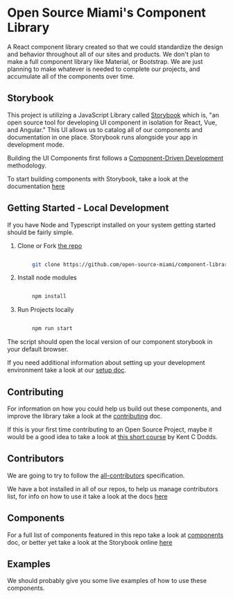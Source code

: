 # Open Source Miami's Component Library 

A React component library created so that we could standardize the design and behavior throughout all of our sites and products. We don't plan to make a full component library like Material, or Bootstrap. We are just planning to make whatever is needed to complete our projects, and accumulate all of the components over time.

## Storybook

This project is utilizing a JavaScript Library called [Storybook](https://storybook.js.org/) which is, "an open source tool for developing UI component in isolation for React, Vue, and Angular." This UI allows us to catalog all of our components and documentation in one place. Storybook runs alongside your app in development mode.

Building the UI Components first follows a [Component-Driven Development](https://blog.hichroma.com/component-driven-development-ce1109d56c8e) methodology. 

To start building components with Storybook, take a look at the documentation [here](https://www.learnstorybook.com/react/en/simple-component/)


## Getting Started - Local Development

If you have Node and Typescript installed on your system getting started should be fairly simple. 


1. Clone or Fork [the repo](https://github.com/open-source-miami/component-library)

```sh

        git clone https://github.com/open-source-miami/component-library.git

```

2. Install node modules

```sh

        npm install

```

3. Run Projects locally

```sh

        npm run start

```

The script should open the local version of our component storybook in your default browser.

If you need additional information about setting up your development environment take a look at our [setup doc](./docs/setup.md). 

## Contributing

For information on how you could help us build out these components, and improve the library take a look at the [contributing](./CONTRIBUTING.md) doc.

If this is your first time contributing to an Open Source Project, maybe it would be a good idea to take a look at [this short course](https://egghead.io/courses/how-to-contribute-to-an-open-source-project-on-github) by Kent C Dodds.

## Contributors

We are going to try to follow the [all-contributors](https://github.com/all-contributors/all-contributors#emoji-key) specification.

We have a bot installed in all of our repos, to help us manage contributors list, for info on how to use it take a look at the docs [here](https://allcontributors.org/docs/en/bot/usage)

## Components

For a full list of components featured in this repo take a look at [components](./docs/components.md) doc, or better yet take a look at the Storybook online [here](#)

## Examples

We should probably give you some live examples of how to use these components.